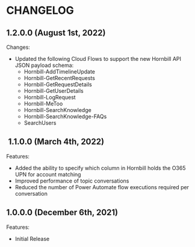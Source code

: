 # CHANGELOG

## 1.2.0.0 (August 1st, 2022)

Changes:

- Updated the following Cloud Flows to support the new Hornbill API JSON payload schema:
    - Hornbill-AddTimelineUpdate
    - Hornbill-GetRecentRequests
    - Hornbill-GetRequestDetails
    - Hornbill-GetUserDetails
    - Hornbill-LogRequest
    - Hornbill-MeToo
    - Hornbill-SearchKnowledge
    - Hornbill-SearchKnowledge-FAQs
    - SearchUsers

##  1.1.0.0 (March 4th, 2022)

Features:

- Added the ability to specify which column in Hornbill holds the O365 UPN for account matching
- Improved performance of topic conversations
- Reduced the number of Power Automate flow executions required per conversation

## 1.0.0.0 (December 6th, 2021)

Features:

- Initial Release
